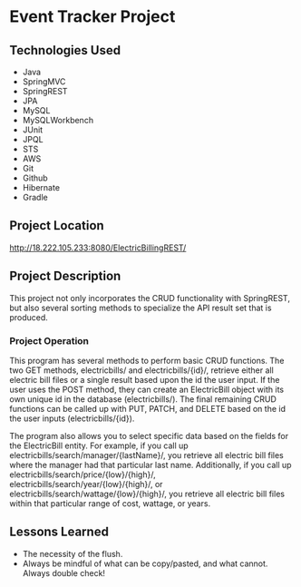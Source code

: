 # Event Tracker Project

## Technologies Used
<ul>
  <li>Java</li>
  <li>SpringMVC</li>
  <li>SpringREST</li>
  <li>JPA</li>
  <li>MySQL</li>
  <li>MySQLWorkbench</li>
  <li>JUnit</li>
  <li>JPQL</li>
  <li>STS</li>
  <li>AWS</li>
  <li>Git</li>
  <li>Github</li>
  <li>Hibernate</li>
  <li>Gradle</li>
</ul>

## Project Location
http://18.222.105.233:8080/ElectricBillingREST/

## Project Description

This project not only incorporates the CRUD functionality with SpringREST, but also several sorting methods to specialize the API result set that is produced.

### Project Operation

This program has several methods to perform basic CRUD functions. The two GET methods, electricbills/ and electricbills/{id}/, retrieve either all electric bill files or a single result based upon the id the user input. If the user uses the POST method, they can create an ElectricBill object with its own unique id in the database (electricbills/). The final remaining CRUD functions can be called up with PUT, PATCH, and DELETE based on the id the user inputs (electricbills/{id}).

The program also allows you to select specific data based on the fields for the ElectricBill entity. For example, if you call up electricbills/search/manager/{lastName}/, you retrieve all electric bill files where the manager had that particular last name. Additionally, if you call up electricbills/search/price/{low}/{high}/, electricbills/search/year/{low}/{high}/, or electricbills/search/wattage/{low}/{high}/, you retrieve all electric bill files within that particular range of cost, wattage, or years.

## Lessons Learned

* The necessity of the flush.<br>
* Always be mindful of what can be copy/pasted, and what cannot. Always double check!<br>
